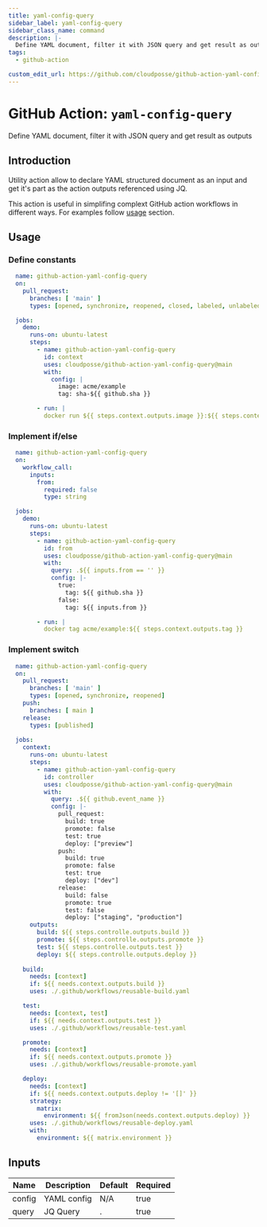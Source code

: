 ```yaml
---
title: yaml-config-query
sidebar_label: yaml-config-query
sidebar_class_name: command
description: |-
  Define YAML document, filter it with JSON query and get result as outputs
tags:
  - github-action

custom_edit_url: https://github.com/cloudposse/github-action-yaml-config-query/blob/main/README.yaml
---
```


# GitHub Action: `yaml-config-query`
Define YAML document, filter it with JSON query and get result as outputs




## Introduction

Utility action allow to declare YAML structured document as an input and get it's part as the action outputs 
referenced using JQ.

This action is useful in simplifing complext GitHub action workflows in different ways. 
For examples follow [usage](#usage) section. 



## Usage

### Define constants 
```yaml
  name: github-action-yaml-config-query
  on:
    pull_request:
      branches: [ 'main' ]
      types: [opened, synchronize, reopened, closed, labeled, unlabeled]

  jobs:
    demo:
      runs-on: ubuntu-latest
      steps:
        - name: github-action-yaml-config-query
          id: context
          uses: cloudposse/github-action-yaml-config-query@main
          with:
            config: |
              image: acme/example
              tag: sha-${{ github.sha }}

        - run: |
          docker run ${{ steps.context.outputs.image }}:${{ steps.context.outputs.tag }}
```

### Implement if/else
```yaml
  name: github-action-yaml-config-query
  on:
    workflow_call:
      inputs:
        from:
          required: false
          type: string

  jobs:
    demo:
      runs-on: ubuntu-latest
      steps:
        - name: github-action-yaml-config-query
          id: from
          uses: cloudposse/github-action-yaml-config-query@main      
          with:
            query: .${{ inputs.from == '' }}
            config: |-
              true: 
                tag: ${{ github.sha }}
              false:
                tag: ${{ inputs.from }}

        - run: |
          docker tag acme/example:${{ steps.context.outputs.tag }}
```

### Implement switch
```yaml
  name: github-action-yaml-config-query
  on:
    pull_request:
      branches: [ 'main' ]
      types: [opened, synchronize, reopened]
    push:
      branches: [ main ]
    release:
      types: [published]
    
  jobs:
    context:
      runs-on: ubuntu-latest
      steps:
        - name: github-action-yaml-config-query
          id: controller
          uses: cloudposse/github-action-yaml-config-query@main      
          with:
            query: .${{ github.event_name }}
            config: |-
              pull_request: 
                build: true
                promote: false
                test: true
                deploy: ["preview"]
              push:
                build: true
                promote: false  
                test: true
                deploy: ["dev"]
              release:
                build: false
                promote: true
                test: false
                deploy: ["staging", "production"]
      outputs:
        build: ${{ steps.controlle.outputs.build }}
        promote: ${{ steps.controlle.outputs.promote }}
        test: ${{ steps.controlle.outputs.test }}
        deploy: ${{ steps.controlle.outputs.deploy }}
    
    build:
      needs: [context]
      if: ${{ needs.context.outputs.build }}
      uses: ./.github/workflows/reusable-build.yaml

    test:
      needs: [context, test]
      if: ${{ needs.context.outputs.test }}
      uses: ./.github/workflows/reusable-test.yaml

    promote:
      needs: [context]
      if: ${{ needs.context.outputs.promote }}
      uses: ./.github/workflows/reusable-promote.yaml

    deploy:
      needs: [context]
      if: ${{ needs.context.outputs.deploy != '[]' }}
      strategy:
        matrix:
          environment: ${{ fromJson(needs.context.outputs.deploy) }}        
      uses: ./.github/workflows/reusable-deploy.yaml
      with:
        environment: ${{ matrix.environment }}
```






<!-- markdownlint-disable -->

## Inputs

| Name | Description | Default | Required |
|------|-------------|---------|----------|
| config | YAML config | N/A | true |
| query | JQ Query | . | true |


<!-- markdownlint-restore -->

